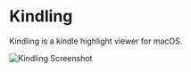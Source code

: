 #  Kindling

Kindling is a kindle highlight viewer for macOS. 

![Kindling Screenshot](https://i.imgur.com/dpHlXMJ.png)

